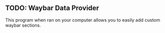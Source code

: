## TODO: Waybar Data Provider
This program when ran on your computer allows you to easily add custom waybar sections.  
